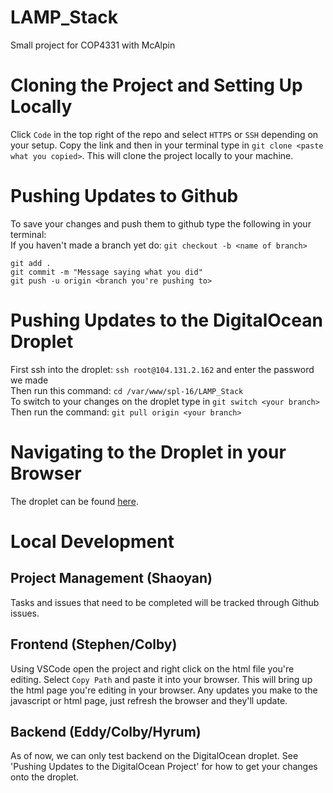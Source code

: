 # LAMP_Stack
Small project for COP4331 with McAlpin

# Cloning the Project and Setting Up Locally
Click `Code` in the top right of the repo and select `HTTPS` or `SSH` depending on your setup.  Copy the link and then in your terminal type in `git clone <paste what you copied>`.  This will clone the project locally to your machine.

# Pushing Updates to Github
To save your changes and push them to github type the following in your terminal:  
If you haven't made a branch yet do: `git checkout -b <name of branch>`  

`git add .`  
`git commit -m "Message saying what you did"`  
`git push -u origin <branch you're pushing to>`  

# Pushing Updates to the DigitalOcean Droplet
First ssh into the droplet: `ssh root@104.131.2.162` and enter the password we made  
Then run this command: `cd /var/www/spl-16/LAMP_Stack`  
To switch to your changes on the droplet type in `git switch <your branch>`  
Then run the command: `git pull origin <your branch>`

# Navigating to the Droplet in your Browser
The droplet can be found <a href="http://www.spl-16.xyz" target="_blank">here</a>.

# Local Development
## Project Management (Shaoyan)
Tasks and issues that need to be completed will be tracked through Github issues.

## Frontend (Stephen/Colby)
Using VSCode open the project and right click on the html file you're editing.  Select `Copy Path` and paste it into your browser.  This will bring up the html page you're editing in your browser.  Any updates you make to the javascript or html page, just refresh the browser and they'll update.

## Backend (Eddy/Colby/Hyrum)
As of now, we can only test backend on the DigitalOcean droplet.  See 'Pushing Updates to the DigitalOcean Project' for how to get your changes onto the droplet.